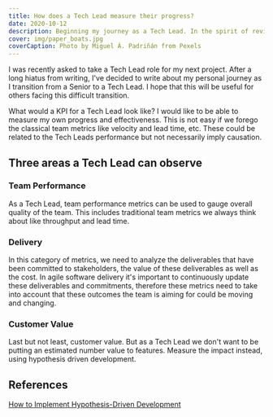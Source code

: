 ```yaml
---
title: How does a Tech Lead measure their progress?
date: 2020-10-12
description: Beginning my journey as a Tech Lead. In the spirit of reviving my blog, I would like to write about my personal journey from Senior to Tech Lead
cover: img/paper_boats.jpg
coverCaption: Photo by Miguel Á. Padriñán from Pexels
---
```


I was recently asked to take a Tech Lead role for my next project. After a long hiatus from writing, I've decided to write about my personal journey as I transition from a Senior to a Tech Lead. I hope that this will be useful for others facing this difficult transition.

What would a KPI for a Tech Lead look like? I would like to be able to measure my own progress and effectiveness. This is not easy if we forego the classical team metrics like velocity and lead time, etc. These could be related to the Tech Leads performance but not necessarily imply causation.

## Three areas a Tech Lead can observe

### Team Performance

As a Tech Lead, team performance metrics can be used to gauge overall quality of the team. This includes traditional team metrics we always think about like throughput and lead time.

### Delivery

In this category of metrics, we need to analyze the deliverables that have been committed to stakeholders, the value of these deliverables as well as the cost. In agile software delivery it's important to continuously update these deliverables and commitments, therefore these metrics need to take into account that these outcomes the team is aiming for could be moving and changing.

### Customer Value

Last but not least, customer value. But as a Tech Lead we don't want to be putting an estimated number value to features. Measure the impact instead, using hypothesis driven development.

## References

[How to Implement Hypothesis-Driven Development](https://www.thoughtworks.com/insights/articles/how-implement-hypothesis-driven-development)
